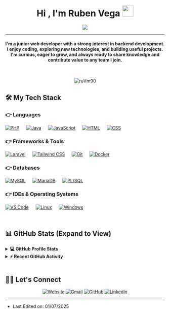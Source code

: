 
<h1 align="center">Hi , I'm Ruben Vega <img src="https://media.giphy.com/media/hvRJCLFzcasrR4ia7z/giphy.gif" width="35"></h1>
<p align="center">
 <a href="https://github.com/DenverCoder1/readme-typing-svg">
  <img src="https://readme-typing-svg.herokuapp.com?lines=Junior+Backend+Web+Developer;Laravel+%7C+PHP+%7C+MySQL;Always+learning+and+building;Open+to+new+opportunities&center=true&width=500&height=50">
</a>

</p>
<hr/>
<h4 align="center">I'm a junior web developer with a strong interest in backend development.  
  I enjoy coding, exploring new technologies, and building useful projects.  
  I'm curious, eager to grow, and always ready to share knowledge and contribute value to any team I join.</h4>
<br>
<p align="center"> <img src="https://komarev.com/ghpvc/?username=ruVm90&label=Profile%20views&color=0e75b6&style=plastic" alt="ruVm90" /> </p>




## 🛠️ My Tech Stack

### 👉 Languages

[![PHP](https://img.shields.io/badge/PHP-%23777BB4.svg?logo=php&logoColor=white)](https://www.php.net/)
&emsp;
[![Java](https://img.shields.io/badge/Java-%23007396.svg?logo=java&logoColor=white)](https://www.java.com)
&emsp;
[![JavaScript](https://img.shields.io/badge/JavaScript-%23F7DF1E.svg?logo=javascript&logoColor=black)](https://developer.mozilla.org/en-US/docs/Web/JavaScript)
&emsp;
[![HTML](https://img.shields.io/badge/HTML5-%23E34F26.svg?logo=html5&logoColor=white)](https://www.w3.org/html/)
&emsp;
[![CSS](https://img.shields.io/badge/CSS3-%231572B6.svg?logo=css3&logoColor=white)](https://www.w3schools.com/css/)

### 👉 Frameworks & Tools

[![Laravel](https://img.shields.io/badge/Laravel-%23FF2D20.svg?logo=laravel&logoColor=white)](https://laravel.com/)
&emsp;
[![Tailwind CSS](https://img.shields.io/badge/Tailwind%20CSS-%2338B2AC.svg?logo=tailwind-css&logoColor=white)](https://tailwindcss.com/)
&emsp;
[![Git](https://img.shields.io/badge/Git-%23F05033.svg?logo=git&logoColor=white)](https://git-scm.com/)
&emsp;
[![Docker](https://img.shields.io/badge/Docker-%232496ED.svg?logo=docker&logoColor=white)](https://www.docker.com/)

### 👉 Databases

[![MySQL](https://img.shields.io/badge/MySQL-%2300f.svg?logo=mysql&logoColor=white)](https://www.mysql.com/)
&emsp;
[![MariaDB](https://img.shields.io/badge/MariaDB-%23003545.svg?logo=mariadb&logoColor=white)](https://mariadb.org/)
&emsp;
[![PL/SQL](https://img.shields.io/badge/PL/SQL-%23F00000.svg?logo=oracle&logoColor=white)](https://www.oracle.com/database/technologies/appdev/plsql.html)

### 👉 IDEs & Operating Systems

[![VS Code](https://img.shields.io/badge/VS%20Code-%23007ACC.svg?logo=visual-studio-code&logoColor=white)](https://code.visualstudio.com/)
&emsp;
[![Linux](https://img.shields.io/badge/Linux-%23FCC624.svg?logo=linux&logoColor=black)](https://www.linux.org/)
&emsp;
[![Windows](https://img.shields.io/badge/Windows-%230078D6.svg?logo=windows&logoColor=white)](https://www.microsoft.com/windows)



<br/>

## 📊 GitHub Stats (Expand to View)

<details> 
  <summary><b>💻 GitHub Profile Stats</b></summary>
  <br/>
  <p align="center">
    <img src="https://github-readme-stats.vercel.app/api?username=ruVm90&show_icons=true&count_private=true&theme=algolia" height="180px" alt="ruVm90 GitHub Stats" />
    &nbsp;
    <img src="https://github-readme-stats.vercel.app/api/top-langs/?username=ruVm90&layout=compact&theme=algolia" height="180px" alt="ruVm90 Top Languages" />
  </p>

  <p align="center">
    <img src="https://github-readme-streak-stats.herokuapp.com/?user=ruVm90&theme=algolia" alt="ruVm90 GitHub Streak" />
  </p>

  <p align="center">
    <b>Note:</b> Top languages is only a metric of the languages used in my public repositories and doesn't reflect experience level.
  </p>
</details>

<details>
  <summary><b>⚡ Recent GitHub Activity</b></summary>
  <br/>
  <!-- Activity graph removed due to hosting issues -->
  <!-- You can uncomment the below line if the service is back online -->
  <!-- 
  <p align="center">
    <a href="https://github.com/ruVm90">
      <img alt="Rubén's Activity Graph" src="https://github-readme-activity-graph.cyclic.app/graph?username=ruVm90&theme=react-dark&area=true&hide_border=true" />
    </a>
  </p>
  -->

  <p align="center">
    🛠️ I’m actively working on personal projects and improving my backend skills with Laravel, MySQL, and Tailwind CSS.<br/>
    📚 Currently learning more about Docker and RESTful API development.<br/>
    🤝 I'm open to collaborating on open source or learning-focused projects.<br/><br/>
    🔗 <a href="https://github.com/ruVm90?tab=repositories">View all my repositories</a>
  </p>
</details>





<br/>

## 🙋‍♀️ Let's Connect
<p align="center">
  <a href="#"><img src="https://img.icons8.com/bubbles/50/000000/web.png" alt="Website"/></a>
	<a href="mailto:rvmorago90@gmail.com"><img src="https://img.icons8.com/bubbles/50/000000/gmail.png" alt="Gmail"/></a>
	<a href="https://github.com/ruVm90"><img src="https://img.icons8.com/bubbles/50/000000/github.png" alt="GitHub"/></a>
	<a href="https://www.linkedin.com/in/rubenvega1890"><img src="https://img.icons8.com/bubbles/50/000000/linkedin.png" alt="LinkedIn"/></a>
	
</p>

<hr/>


* Last Edited on: 01/07/2025









